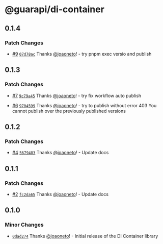 # @guarapi/di-container

## 0.1.4

### Patch Changes

- [#9](https://github.com/guarapi/guarapi-di-container/pull/9) [`07d78ac`](https://github.com/guarapi/guarapi-di-container/commit/07d78ac88bc68d799259a8d63a63484eb8879050) Thanks [@joaoneto](https://github.com/joaoneto)! - try pnpm exec versio and publish

## 0.1.3

### Patch Changes

- [#7](https://github.com/guarapi/guarapi-di-container/pull/7) [`9c79a45`](https://github.com/guarapi/guarapi-di-container/commit/9c79a454a6e8a0858435df79a6c59e0e7961e462) Thanks [@joaoneto](https://github.com/joaoneto)! - try fix workflow auto publish

- [#6](https://github.com/guarapi/guarapi-di-container/pull/6) [`9704599`](https://github.com/guarapi/guarapi-di-container/commit/97045996e5395331268434861a85a933f224d4d7) Thanks [@joaoneto](https://github.com/joaoneto)! - try to publish without error 403 You cannot publish over the previously published versions

## 0.1.2

### Patch Changes

- [#4](https://github.com/guarapi/guarapi-di-container/pull/4) [`5679483`](https://github.com/guarapi/guarapi-di-container/commit/5679483da306c5e39e1fdb5d5304862cbda865c1) Thanks [@joaoneto](https://github.com/joaoneto)! - Update docs

## 0.1.1

### Patch Changes

- [#2](https://github.com/guarapi/guarapi-di-container/pull/2) [`fc2da65`](https://github.com/guarapi/guarapi-di-container/commit/fc2da65c4c83f4856818053d96fe9264e35c1d7b) Thanks [@joaoneto](https://github.com/joaoneto)! - Update docs

## 0.1.0

### Minor Changes

- [`0dad274`](https://github.com/guarapi/guarapi-di-container/commit/0dad274fab4342fc0ed1c792d5befb9362774728) Thanks [@joaoneto](https://github.com/joaoneto)! - Initial release of the DI Container library
